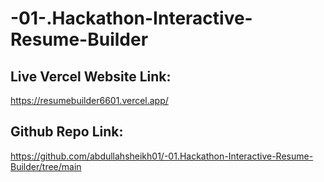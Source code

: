 # -01-.Hackathon-Interactive-Resume-Builder

## Live Vercel Website Link: 
https://resumebuilder6601.vercel.app/
 
## Github Repo Link:
 https://github.com/abdullahsheikh01/-01.Hackathon-Interactive-Resume-Builder/tree/main
